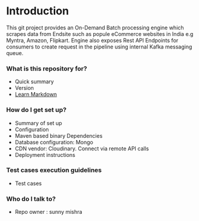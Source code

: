 # Introduction #

This git project provides an On-Demand Batch processing engine which scrapes data from Endsite such as popule eCommerce websites in India e.g Myntra, Amazon, Flipkart. Engine also exposes Rest API Endpoints for consumers to create request in the pipeline using internal Kafka messaging queue.

### What is this repository for? ###

* Quick summary
* Version
* [Learn Markdown](https://github.com/tutorials/markdowndemo)

### How do I get set up? ###

* Summary of set up
* Configuration
* Maven based binary Dependencies
* Database configuration: Mongo
* CDN vendor: Cloudinary. Connect via remote API calls
* Deployment instructions

### Test cases execution guidelines ###

* Test cases

### Who do I talk to? ###

* Repo owner : sunny mishra
